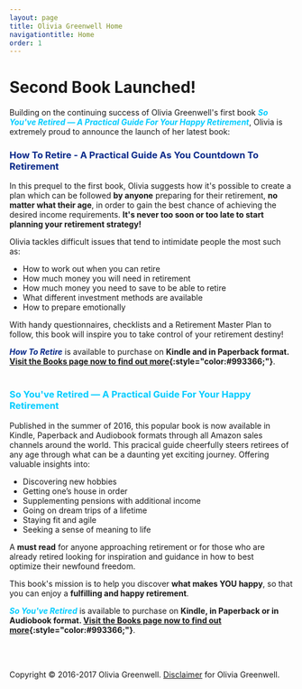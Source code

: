 ```yaml
---
layout: page
title: Olivia Greenwell Home
navigationtitle: Home
order: 1
---
```

# Second Book Launched!
Building on the continuing success of Olivia Greenwell's first book
 <span style="color:#00ccff;">**_So You've Retired — A Practical Guide For Your Happy Retirement_**</span>, Olivia is extremely proud to announce the launch of her latest book:<br>
### <span style="color:#08298A;">How To Retire - A Practical Guide As You Countdown To Retirement</span>

In this prequel to the first book, Olivia suggests how it's possible to create a plan which can be followed **by anyone** preparing for their retirement, **no matter what their age**, in order to gain the best chance of achieving the desired income requirements. **It's never too soon or too late to start planning your retirement strategy!**

Olivia tackles difficult issues that tend to intimidate people the most such as:

* How to work out when you can retire
* How much money you will need in retirement
* How much money you need to save to be able to retire
* What different investment methods are available
* How to prepare emotionally

With handy questionnaires, checklists and a Retirement Master Plan to follow, this book will inspire you to take control of your retirement destiny!

<span style="color:#08298A;">**_How To Retire_**</span> is available to purchase on **Kindle and in Paperback format. [Visit the Books page now to find out more](/books/){:style="color:#993366;"}**.
<br>
<br>
### <span style="color:#00ccff;">So You've Retired — A Practical Guide For Your Happy Retirement</span>

Published in the summer of 2016, this popular book is now available in Kindle, Paperback and Audiobook formats through all Amazon sales channels around the world. This pracical guide cheerfully steers retirees of any age through what can be a daunting yet exciting journey. Offering valuable insights into:


* Discovering new hobbies
* Getting one’s house in order
* Supplementing pensions with additional income
* Going on dream trips of a lifetime
* Staying fit and agile
* Seeking a sense of meaning to life

A **must read** for anyone approaching retirement or for those who are already retired looking for inspiration and guidance in how to best optimize their newfound freedom. 

<span style="font-weight:400;">This book's mission is to help you discover **what makes YOU happy**, so that you can enjoy a **fulfilling and happy retirement**.</span>

<span style="color:#00ccff;">**_So You've Retired_**</span> is available to purchase on **Kindle, in Paperback or in Audiobook format. [Visit the Books page now to find out more](/books/){:style="color:#993366;"}**.

<br>
<br>

Copyright © 2016-2017 Olivia Greenwell. [Disclaimer](/disclaimer.html) for Olivia Greenwell.
